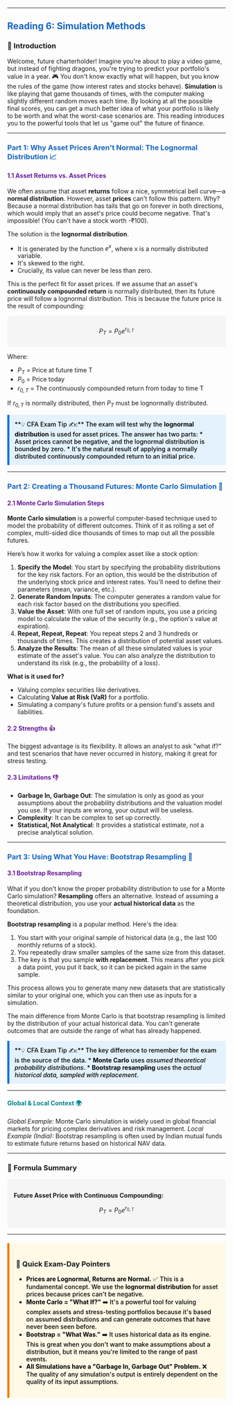-----
## <span style="color: #1565C0;">Reading 6: Simulation Methods</span>

### 🎯 Introduction

Welcome, future charterholder! Imagine you're about to play a video game, but instead of fighting dragons, you're trying to predict your portfolio's value in a year. 🎮 You don't know exactly what will happen, but you know the rules of the game (how interest rates and stocks behave). <b>Simulation</b> is like playing that game thousands of times, with the computer making slightly different random moves each time. By looking at all the possible final scores, you can get a much better idea of what your portfolio is likely to be worth and what the worst-case scenarios are. This reading introduces you to the powerful tools that let us "game out" the future of finance.

-----

### <span style="color: #1565C0;">Part 1: Why Asset Prices Aren't Normal: The Lognormal Distribution 📈</span>

#### <span style="color: #6A1B9A;">1.1 Asset Returns vs. Asset Prices</span>

We often assume that asset <b>returns</b> follow a nice, symmetrical bell curve—a <b>normal distribution</b>. However, asset <b>prices</b> can't follow this pattern. Why? Because a normal distribution has tails that go on forever in both directions, which would imply that an asset's price could become negative. That's impossible! (You can't have a stock worth -₹100).

The solution is the <b>lognormal distribution</b>.

* It is generated by the function $e^x$, where x is a normally distributed variable.
* It's skewed to the right.
* Crucially, its value can never be less than zero.

This is the perfect fit for asset prices. If we assume that an asset's <b>continuously compounded return</b> is normally distributed, then its future price will follow a lognormal distribution. This is because the future price is the result of compounding:

<div style="background-color: #F5F5F5; padding: 10px; border-radius: 5px; margin: 10px 0;">

$$P_T = P_0 e^{r_{0,T}}$$

</div>

Where:
  * $P_T$ = Price at future time T
  * $P_0$ = Price today
  * $r_{0,T}$ = The continuously compounded return from today to time T

If $r_{0,T}$ is normally distributed, then $P_T$ must be lognormally distributed.

<div style="background-color: #E3F2FD; border-left: 5px solid #1976D2; padding: 12px; margin: 15px 0;">
<div style="color: #000000; font-weight: 500;">
**💡 CFA Exam Tip ✍️:** The exam will test why the <b>lognormal distribution</b> is used for asset prices. The answer has two parts:
  * Asset prices cannot be negative, and the lognormal distribution is bounded by zero.
  * It's the natural result of applying a normally distributed continuously compounded return to an initial price.
</div>
</div>

-----

### <span style="color: #1565C0;">Part 2: Creating a Thousand Futures: Monte Carlo Simulation 🎰</span>

#### <span style="color: #6A1B9A;">2.1 Monte Carlo Simulation Steps</span>

<b>Monte Carlo simulation</b> is a powerful computer-based technique used to model the probability of different outcomes. Think of it as rolling a set of complex, multi-sided dice thousands of times to map out all the possible futures.

Here’s how it works for valuing a complex asset like a stock option:

  1.  <b>Specify the Model</b>: You start by specifying the probability distributions for the key risk factors. For an option, this would be the distribution of the underlying stock price and interest rates. You'll need to define their parameters (mean, variance, etc.).
  2.  <b>Generate Random Inputs</b>: The computer generates a random value for each risk factor based on the distributions you specified.
  3.  <b>Value the Asset</b>: With one full set of random inputs, you use a pricing model to calculate the value of the security (e.g., the option's value at expiration).
  4.  <b>Repeat, Repeat, Repeat</b>: You repeat steps 2 and 3 hundreds or thousands of times. This creates a distribution of potential asset values.
  5.  <b>Analyze the Results</b>: The mean of all these simulated values is your estimate of the asset's value. You can also analyze the distribution to understand its risk (e.g., the probability of a loss).

**What is it used for?**
  * Valuing complex securities like derivatives.
  * Calculating <b>Value at Risk (VaR)</b> for a portfolio.
  * Simulating a company's future profits or a pension fund's assets and liabilities.

#### <span style="color: #6A1B9A;">2.2 Strengths 👍</span>

The biggest advantage is its flexibility. It allows an analyst to ask "what if?" and test scenarios that have never occurred in history, making it great for stress testing.

#### <span style="color: #6A1B9A;">2.3 Limitations 👎</span>

  * <b>Garbage In, Garbage Out</b>: The simulation is only as good as your assumptions about the probability distributions and the valuation model you use. If your inputs are wrong, your output will be useless.
  * <b>Complexity</b>: It can be complex to set up correctly.
  * <b>Statistical, Not Analytical</b>: It provides a statistical estimate, not a precise analytical solution.

-----

### <span style="color: #1565C0;">Part 3: Using What You Have: Bootstrap Resampling 🥾</span>

#### <span style="color: #6A1B9A;">3.1 Bootstrap Resampling</span>

What if you don't know the proper probability distribution to use for a Monte Carlo simulation? <b>Resampling</b> offers an alternative. Instead of assuming a theoretical distribution, you use your <b>actual historical data</b> as the foundation.

<b>Bootstrap resampling</b> is a popular method. Here's the idea:
  1.  You start with your original sample of historical data (e.g., the last 100 monthly returns of a stock).
  2.  You repeatedly draw smaller samples of the same size from this dataset.
  3.  The key is that you sample <b>with replacement</b>. This means after you pick a data point, you put it back, so it can be picked again in the same sample.

This process allows you to generate many new datasets that are statistically similar to your original one, which you can then use as inputs for a simulation.

The main difference from Monte Carlo is that bootstrap resampling is limited by the distribution of your actual historical data. You can't generate outcomes that are outside the range of what has already happened.

<div style="background-color: #E3F2FD; border-left: 5px solid #1976D2; padding: 12px; margin: 15px 0;">
<div style="color: #000000; font-weight: 500;">
**💡 CFA Exam Tip ✍️:** The key difference to remember for the exam is the source of the data.
  * <b>Monte Carlo</b> uses <i>assumed theoretical probability distributions</i>.
  * <b>Bootstrap resampling</b> uses the <i>actual historical data, sampled with replacement</i>.
</div>
</div>

-----

#### <span style="color: #00838F;">Global & Local Context 🌍</span>

*Global Example:* Monte Carlo simulation is widely used in global financial markets for pricing complex derivatives and risk management.
*Local Example (India):* Bootstrap resampling is often used by Indian mutual funds to estimate future returns based on historical NAV data.

-----

### 🧪 Formula Summary

<div style="background-color: #F5F5F5; padding: 15px; border-radius: 5px; margin: 10px 0;">

<b>Future Asset Price with Continuous Compounding:</b>

$$P_T = P_0 e^{r_{0,T}}$$

</div>

-----

<div style="background-color: #FFF9E6; border-left: 5px solid #F57C00; padding: 15px; margin: 20px 0;">

### 🎯 Quick Exam-Day Pointers

<div style="color: #000000; font-weight: 500;">

* <b>Prices are Lognormal, Returns are Normal.</b> ✅ This is a fundamental concept. We use the <b>lognormal distribution</b> for asset prices because prices can't be negative.
* <b>Monte Carlo = "What If?"</b> ➡️ It's a powerful tool for valuing complex assets and stress-testing portfolios because it's based on assumed distributions and can generate outcomes that have never been seen before.
* <b>Bootstrap = "What Was."</b> ➡️ It uses historical data as its engine. This is great when you don't want to make assumptions about a distribution, but it means you're limited to the range of past events.
* <b>All Simulations have a "Garbage In, Garbage Out" Problem.</b> ❌ The quality of any simulation's output is entirely dependent on the quality of its input assumptions.

</div>
</div>